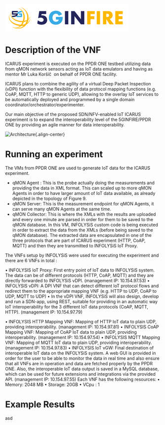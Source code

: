 ![5 Ginfire Logo 3](/uploads/5-ginfire-logo-3.png "5 Ginfire Logo 3")<!-- TITLE: Icarus -->
<!-- SUBTITLE: A quick summary of Icarus -->

# Description of the VNF

ICARUS experiment is executed on the PPDR ONE testbed utilizing data from qMON network sensors acting as IoT data emulators and having as mentor Mr Luka Koršič  on behalf of PPDR ONE facility.

ICARUS plans to combine the agility of a virtual Deep Packet Inspection (vDPI) function with the flexibility of data protocol mapping functions (e.g. CoAP, MQTT, HTTP to generic UDP), allowing to the overlay IoT services to be automatically deployed and programmed by a single domain coordinator/orchestrator/experimenter. 

Our main objective of the proposed SDN/NFV-enabled IoT ICARUS experiment is to expand the interoperability level of the 5GINFIRE/PPDR ONE by providing an agile manner for data interoperability.

![Architecture](/uploads/ppdrone/icarus_architecture_final.png "Architecture"){.align-center}
# Running an experiment
The VMs from PPDR ONE are used to generate IoT data for the ICARUS experiment. 
* qMON Agent : This is the probe actually doing the measurements and providing the data in XML format. This can scaled up to more qMON Agents in order to have larger amount of IoT data available, as already depicted in the topology of Figure 9.
* qMON Server: This is the measurement endpoint for qMON Agents, it can serve many qMON Agents at the same time.
* qMON Collector: This is where the XMLs with the results are uploaded and every one minute are parsed in order for them to be saved to the qMON database. In this VM, INFOLYSiS custom code is being executed in order to extract the data from the XMLs (before being saved to the qMON database). The extracted data are encapsulated in one of the three protocols that are part of ICARUS experiment (HTTP, CoAP, MQTT) and then they are transmitted to INFOLYSiS IoT Proxy.


The VNFs setup by INFOLYSiS were used for executing the experiment and there are 6 VNFs in total :

•	INFOLYSIS IoT Proxy: First entry point of IoT data to INFOLYSiS system. The data can be of different protocols (HTTP, CoAP, MQTT) and they are directly forwarded to INFOLYSiS vDPI. (management IP: 10.154.97.53)
•	INFOLYSIS vDPI: A DPI VNF that can detect different IoT protocol flows and redirect them to the appropriate mapping VNF (e.g. HTTP to UDP, CoAP to UDP, MQTT to  UDP)
•	In the vDPI VNF, INFOLYSiS will also design, develop and run a SDN-app, using REST, suitable for providing in an automatic way IoT interoperability for the 3 different IoT data protocols (CoAP, MQTT, HTTP). (management IP: 10.154.97.79)

•	INFOLYSIS HTTP Mapping VNF: Mapping of HTTP IoT data to plain UDP, providing interoperability. (management IP: 10.154.97.81)
•	INFOLYSIS CoAP Mapping VNF: Mapping of CoAP IoT data to plain UDP, providing interoperability. (management IP: 10.154.97.54)
•	INFOLYSIS MQTT Mapping VNF: Mapping of MQTT IoT data to plain UDP, providing interoperability. (management IP: 10.154.97.83)
•	INFOLYSIS IoT vGW: Final destination of interoperable IoT data on the INFOLYSiS system. A web GUI is provided in order for the user to be able to monitor the data in real time and also ensure that all VNFs are in operation and data are fetched properly by the PPDR ONE. Also, the interoperable IoT data output is saved in a MySQL database, which can be used for future extensions and integrations via the provided API. (management IP: 10.154.97.55)
Each VNF has the following resources:
•	Memory: 2048 MB
•	Storage: 20GB
•	VCpu : 1


# Example Results

asd



